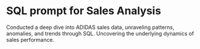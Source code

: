 # SQL prompt for Sales Analysis
Conducted a deep dive into ADIDAS sales data, unraveling patterns, anomalies, and trends through SQL. Uncovering the underlying dynamics of sales performance. 
